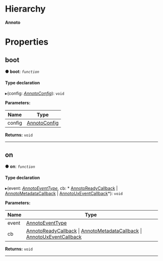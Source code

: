 

# Hierarchy

**Annoto**

# Properties

<a id="boot"></a>

##  boot

**● boot**: *`function`*

#### Type declaration
▸(config: *[AnnotoConfig](annotoconfig.annotoconfig-1.md)*): `void`

**Parameters:**

| Name | Type |
| ------ | ------ |
| config | [AnnotoConfig](annotoconfig.annotoconfig-1.md) |

**Returns:** `void`

___
<a id="on"></a>

##  on

**● on**: *`function`*

#### Type declaration
▸(event: *[AnnotoEventType](../modules/annoto.md#annotoeventtype)*, cb: * [AnnotoReadyCallback](../modules/annoto.md#annotoreadycallback) &#124; [AnnotoMetadataCallback](../modules/annoto.md#annotometadatacallback) &#124; [AnnotoUxEventCallback](../modules/annoto.md#annotouxeventcallback)*): `void`

**Parameters:**

| Name | Type |
| ------ | ------ |
| event | [AnnotoEventType](../modules/annoto.md#annotoeventtype) |
| cb |  [AnnotoReadyCallback](../modules/annoto.md#annotoreadycallback) &#124; [AnnotoMetadataCallback](../modules/annoto.md#annotometadatacallback) &#124; [AnnotoUxEventCallback](../modules/annoto.md#annotouxeventcallback)|

**Returns:** `void`

___

